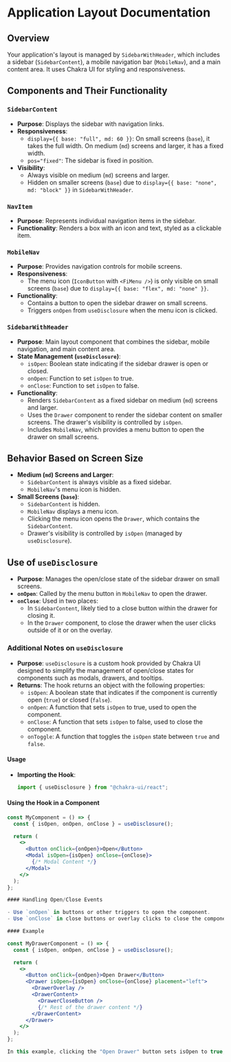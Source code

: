 # Application Layout Documentation

## Overview

Your application's layout is managed by `SidebarWithHeader`, which includes a sidebar (`SidebarContent`), a mobile navigation bar (`MobileNav`), and a main content area. It uses Chakra UI for styling and responsiveness.

## Components and Their Functionality

### `SidebarContent`

- **Purpose**: Displays the sidebar with navigation links.
- **Responsiveness**:
  - `display={{ base: "full", md: 60 }}`: On small screens (`base`), it takes the full width. On medium (`md`) screens and larger, it has a fixed width.
  - `pos="fixed"`: The sidebar is fixed in position.
- **Visibility**:
  - Always visible on medium (`md`) screens and larger.
  - Hidden on smaller screens (`base`) due to `display={{ base: "none", md: "block" }}` in `SidebarWithHeader`.

### `NavItem`

- **Purpose**: Represents individual navigation items in the sidebar.
- **Functionality**: Renders a box with an icon and text, styled as a clickable item.

### `MobileNav`

- **Purpose**: Provides navigation controls for mobile screens.
- **Responsiveness**:
  - The menu icon (`IconButton` with `<FiMenu />`) is only visible on small screens (`base`) due to `display={{ base: "flex", md: "none" }}`.
- **Functionality**:
  - Contains a button to open the sidebar drawer on small screens.
  - Triggers `onOpen` from `useDisclosure` when the menu icon is clicked.

### `SidebarWithHeader`

- **Purpose**: Main layout component that combines the sidebar, mobile navigation, and main content area.
- **State Management (`useDisclosure`)**:
  - `isOpen`: Boolean state indicating if the sidebar drawer is open or closed.
  - `onOpen`: Function to set `isOpen` to true.
  - `onClose`: Function to set `isOpen` to false.
- **Functionality**:
  - Renders `SidebarContent` as a fixed sidebar on medium (`md`) screens and larger.
  - Uses the `Drawer` component to render the sidebar content on smaller screens. The drawer's visibility is controlled by `isOpen`.
  - Includes `MobileNav`, which provides a menu button to open the drawer on small screens.

## Behavior Based on Screen Size

- **Medium (`md`) Screens and Larger**:
  - `SidebarContent` is always visible as a fixed sidebar.
  - `MobileNav`'s menu icon is hidden.
- **Small Screens (`base`)**:
  - `SidebarContent` is hidden.
  - `MobileNav` displays a menu icon.
  - Clicking the menu icon opens the `Drawer`, which contains the `SidebarContent`.
  - Drawer's visibility is controlled by `isOpen` (managed by `useDisclosure`).

## Use of `useDisclosure`

- **Purpose**: Manages the open/close state of the sidebar drawer on small screens.
- **`onOpen`**: Called by the menu button in `MobileNav` to open the drawer.
- **`onClose`**: Used in two places:
  - In `SidebarContent`, likely tied to a close button within the drawer for closing it.
  - In the `Drawer` component, to close the drawer when the user clicks outside of it or on the overlay.

### Additional Notes on `useDisclosure`

- **Purpose**: `useDisclosure` is a custom hook provided by Chakra UI designed to simplify the management of open/close states for components such as modals, drawers, and tooltips.
- **Returns**: The hook returns an object with the following properties:
  - `isOpen`: A boolean state that indicates if the component is currently open (`true`) or closed (`false`).
  - `onOpen`: A function that sets `isOpen` to true, used to open the component.
  - `onClose`: A function that sets `isOpen` to false, used to close the component.
  - `onToggle`: A function that toggles the `isOpen` state between `true` and `false`.

#### Usage

- **Importing the Hook**:
  ```jsx
  import { useDisclosure } from "@chakra-ui/react";


#### Using the Hook in a Component

```jsx
const MyComponent = () => {
  const { isOpen, onOpen, onClose } = useDisclosure();

  return (
    <>
      <Button onClick={onOpen}>Open</Button>
      <Modal isOpen={isOpen} onClose={onClose}>
        {/* Modal Content */}
      </Modal>
    </>
  );
};

#### Handling Open/Close Events

- Use `onOpen` in buttons or other triggers to open the component.
- Use `onClose` in close buttons or overlay clicks to close the component.

#### Example

const MyDrawerComponent = () => {
  const { isOpen, onOpen, onClose } = useDisclosure();

  return (
    <>
      <Button onClick={onOpen}>Open Drawer</Button>
      <Drawer isOpen={isOpen} onClose={onClose} placement="left">
        <DrawerOverlay />
        <DrawerContent>
          <DrawerCloseButton />
          {/* Rest of the drawer content */}
        </DrawerContent>
      </Drawer>
    </>
  );
};

In this example, clicking the "Open Drawer" button sets isOpen to true, displaying the drawer. The drawer can be closed by either clicking the DrawerCloseButton or the overlay outside the drawer, both of which call onClose, setting isOpen to false.
